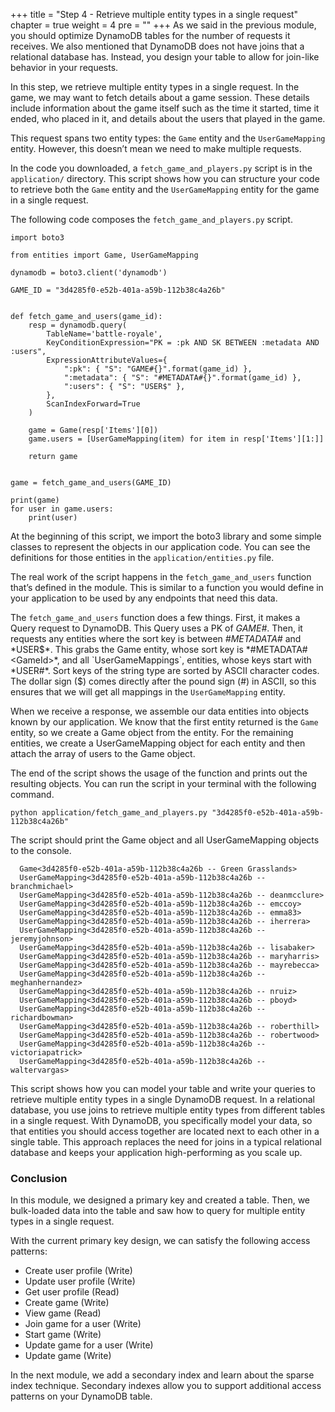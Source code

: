 +++
title = "Step 4 - Retrieve multiple entity types in a single request"
chapter = true
weight = 4
pre = "<b></b>"
+++
As we said in the previous module, you should optimize DynamoDB tables for the number of requests it receives. We also mentioned that DynamoDB does not have joins that a relational database has. Instead, you design your table to allow for join-like behavior in your requests.

In this step, we retrieve multiple entity types in a single request. In the game, we may want to fetch details about a game session. These details include information about the game itself such as the time it started, time it ended, who placed in it, and details about the users that played in the game.

This request spans two entity types: the `Game` entity and the `UserGameMapping` entity. However, this doesn’t mean we need to make multiple requests.

In the code you downloaded, a `fetch_game_and_players.py` script is in the `application/` directory. This script shows how you can structure your code to retrieve both the `Game` entity and the `UserGameMapping` entity for the game in a single request.

The following code composes the `fetch_game_and_players.py` script.

````
import boto3

from entities import Game, UserGameMapping

dynamodb = boto3.client('dynamodb')

GAME_ID = "3d4285f0-e52b-401a-a59b-112b38c4a26b"


def fetch_game_and_users(game_id):
    resp = dynamodb.query(
        TableName='battle-royale',
        KeyConditionExpression="PK = :pk AND SK BETWEEN :metadata AND :users",
        ExpressionAttributeValues={
            ":pk": { "S": "GAME#{}".format(game_id) },
            ":metadata": { "S": "#METADATA#{}".format(game_id) },
            ":users": { "S": "USER$" },
        },
        ScanIndexForward=True
    )

    game = Game(resp['Items'][0])
    game.users = [UserGameMapping(item) for item in resp['Items'][1:]]

    return game


game = fetch_game_and_users(GAME_ID)

print(game)
for user in game.users:
    print(user)
````


At the beginning of this script, we import the boto3 library and some simple classes to represent the objects in our application code. You can see the definitions for those entities in the `application/entities.py` file.

The real work of the script happens in the `fetch_game_and_users` function that’s defined in the module. This is similar to a function you would define in your application to be used by any endpoints that need this data.

The `fetch_game_and_users` function does a few things. First, it makes a Query request to DynamoDB. This Query uses a PK of *GAME#<GameId>*. Then, it requests any entities where the sort key is between *#METADATA#<GameId>* and *USER$*. This grabs the Game entity, whose sort key is *#METADATA#<GameId>*, and all `UserGameMappings`, entities, whose keys start with *USER#*. Sort keys of the string type are sorted by ASCII character codes. The dollar sign ($) comes directly after the pound sign (#) in ASCII, so this ensures that we will get all mappings in the `UserGameMapping` entity.

When we receive a response, we assemble our data entities into objects known by our application. We know that the first entity returned is the `Game` entity, so we create a Game object from the entity. For the remaining entities, we create a UserGameMapping object for each entity and then attach the array of users to the Game object.

The end of the script shows the usage of the function and prints out the resulting objects. You can run the script in your terminal with the following command.

````
python application/fetch_game_and_players.py "3d4285f0-e52b-401a-a59b-112b38c4a26b"
````
The script should print the Game object and all UserGameMapping objects to the console.

````
  Game<3d4285f0-e52b-401a-a59b-112b38c4a26b -- Green Grasslands>
  UserGameMapping<3d4285f0-e52b-401a-a59b-112b38c4a26b -- branchmichael>
  UserGameMapping<3d4285f0-e52b-401a-a59b-112b38c4a26b -- deanmcclure>
  UserGameMapping<3d4285f0-e52b-401a-a59b-112b38c4a26b -- emccoy>
  UserGameMapping<3d4285f0-e52b-401a-a59b-112b38c4a26b -- emma83>
  UserGameMapping<3d4285f0-e52b-401a-a59b-112b38c4a26b -- iherrera>
  UserGameMapping<3d4285f0-e52b-401a-a59b-112b38c4a26b -- jeremyjohnson>
  UserGameMapping<3d4285f0-e52b-401a-a59b-112b38c4a26b -- lisabaker>
  UserGameMapping<3d4285f0-e52b-401a-a59b-112b38c4a26b -- maryharris>
  UserGameMapping<3d4285f0-e52b-401a-a59b-112b38c4a26b -- mayrebecca>
  UserGameMapping<3d4285f0-e52b-401a-a59b-112b38c4a26b -- meghanhernandez>
  UserGameMapping<3d4285f0-e52b-401a-a59b-112b38c4a26b -- nruiz>
  UserGameMapping<3d4285f0-e52b-401a-a59b-112b38c4a26b -- pboyd>
  UserGameMapping<3d4285f0-e52b-401a-a59b-112b38c4a26b -- richardbowman>
  UserGameMapping<3d4285f0-e52b-401a-a59b-112b38c4a26b -- roberthill>
  UserGameMapping<3d4285f0-e52b-401a-a59b-112b38c4a26b -- robertwood>
  UserGameMapping<3d4285f0-e52b-401a-a59b-112b38c4a26b -- victoriapatrick>
  UserGameMapping<3d4285f0-e52b-401a-a59b-112b38c4a26b -- waltervargas>
````

This script shows how you can model your table and write your queries to retrieve multiple entity types in a single DynamoDB request. In a relational database, you use joins to retrieve multiple entity types from different tables in a single request. With DynamoDB, you specifically model your data, so that entities you should access together are located next to each other in a single table. This approach replaces the need for joins in a typical relational database and keeps your application high-performing as you scale up.

### Conclusion

In this module, we designed a primary key and created a table. Then, we bulk-loaded data into the table and saw how to query for multiple entity types in a single request.

With the current primary key design, we can satisfy the following access patterns:

* Create user profile (Write)
* Update user profile (Write)
* Get user profile (Read)
* Create game (Write)
* View game (Read)
* Join game for a user (Write)
* Start game (Write)
* Update game for a user (Write)
* Update game (Write)

In the next module, we add a secondary index and learn about the sparse index technique. Secondary indexes allow you to support additional access patterns on your DynamoDB table.
